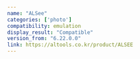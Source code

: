 ```yaml
---
name: "ALSee"
categories: ['photo']
compatibility: emulation
display_result: "Compatible"
version_from: "6.22.0.0"
link: https://altools.co.kr/product/ALSEE
---
```



